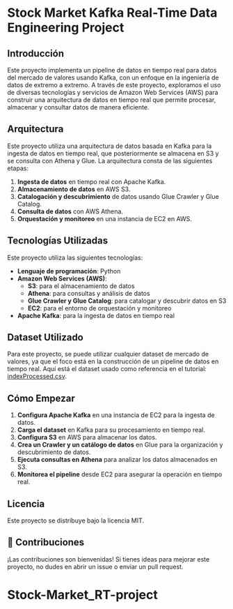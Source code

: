 # Stock Market Kafka Real-Time Data Engineering Project

## Introducción
Este proyecto implementa un pipeline de datos en tiempo real para datos del mercado de valores usando Kafka, con un enfoque en la ingeniería de datos de extremo a extremo. A través de este proyecto, exploramos el uso de diversas tecnologías y servicios de Amazon Web Services (AWS) para construir una arquitectura de datos en tiempo real que permite procesar, almacenar y consultar datos de manera eficiente.

## Arquitectura
Este proyecto utiliza una arquitectura de datos basada en Kafka para la ingesta de datos en tiempo real, que posteriormente se almacena en S3 y se consulta con Athena y Glue. La arquitectura consta de las siguientes etapas:
1. **Ingesta de datos** en tiempo real con Apache Kafka.
2. **Almacenamiento de datos** en AWS S3.
3. **Catalogación y descubrimiento** de datos usando Glue Crawler y Glue Catalog.
4. **Consulta de datos** con AWS Athena.
5. **Orquestación y monitoreo** en una instancia de EC2 en AWS.

## Tecnologías Utilizadas
Este proyecto utiliza las siguientes tecnologías:
- **Lenguaje de programación**: Python
- **Amazon Web Services (AWS)**:
  - **S3**: para el almacenamiento de datos
  - **Athena**: para consultas y análisis de datos
  - **Glue Crawler y Glue Catalog**: para catalogar y descubrir datos en S3
  - **EC2**: para el entorno de orquestación y monitoreo
- **Apache Kafka**: para la ingesta de datos en tiempo real

## Dataset Utilizado
Para este proyecto, se puede utilizar cualquier dataset de mercado de valores, ya que el foco está en la construcción de un pipeline de datos en tiempo real. Aquí está el dataset usado como referencia en el tutorial: [indexProcessed.csv](https://github.com/Danirive30/Stock-Market_RT-project/blob/main/indexProcessed.csv).

## Cómo Empezar
1. **Configura Apache Kafka** en una instancia de EC2 para la ingesta de datos.
2. **Carga el dataset** en Kafka para su procesamiento en tiempo real.
3. **Configura S3** en AWS para almacenar los datos.
4. **Crea un Crawler y un catálogo de datos** en Glue para la organización y descubrimiento de datos.
5. **Ejecuta consultas en Athena** para analizar los datos almacenados en S3.
6. **Monitorea el pipeline** desde EC2 para asegurar la operación en tiempo real.

## Licencia
Este proyecto se distribuye bajo la licencia MIT.

## 🤝 Contribuciones
¡Las contribuciones son bienvenidas! Si tienes ideas para mejorar este proyecto, no dudes en abrir un issue o enviar un pull request.


# Stock-Market_RT-project
